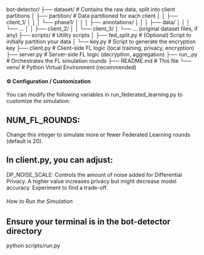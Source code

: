 bot-detector/
├── dataset/                  # Contains the raw data, split into client partitions
│   ├── partition/            # Data partitioned for each client
│   │   ├── client_1/
│   │   │   └── phase1/
│   │   │       ├── annotations/
│   │   │       ├── data/
│   │   │       └── ...
│   │   ├── client_2/
│   │   └── client_3/
│   └── ... (original dataset files, if any)
├── scripts/                  # Utility scripts
│   ├── fed_split.py          # (Optional) Script to initially partition your data
│   └── key.py                # Script to generate the encryption key
├── client.py                 # Client-side FL logic (local training, privacy, encryption)
├── server.py                 # Server-side FL logic (decryption, aggregation)
├── run_.py # Orchestrates the FL simulation rounds
├── README.md                 # This file
└── venv/                     # Python Virtual Environment (recommended)
#### ⚙️ Configuration / Customization
You can modify the following variables in run_federated_learning.py to customize the simulation:

## NUM_FL_ROUNDS:
 Change this integer to simulate more or fewer Federated Learning rounds (default is 20).

 
## In client.py, you can adjust:

DP_NOISE_SCALE: Controls the amount of noise added for Differential Privacy. A higher value increases privacy but might decrease model accuracy. Experiment to find a trade-off.


######  How to Run the Simulation
## Ensure your terminal is in the bot-detector directory
python scripts/run.py
